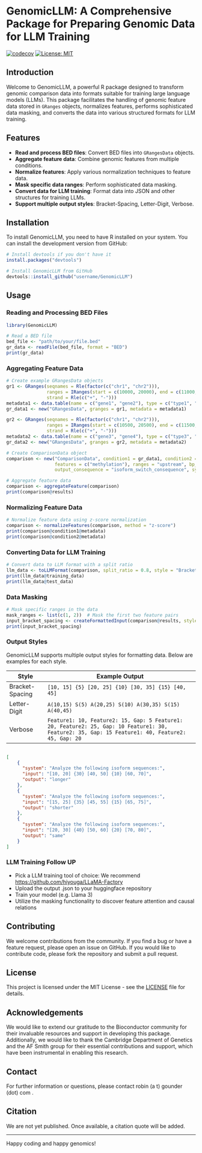 # GenomicLLM: A Comprehensive Package for Preparing Genomic Data for LLM Training

[![codecov](https://codecov.io/gh/username/GenomicLLM/branch/main/graph/badge.svg)](https://codecov.io/gh/username/GenomicLLM)
[![License: MIT](https://img.shields.io/badge/License-MIT-yellow.svg)](https://opensource.org/licenses/MIT)

## Introduction

Welcome to GenomicLLM, a powerful R package designed to transform genomic comparison data into formats suitable for training large language models (LLMs). This package facilitates the handling of genomic feature data stored in `GRanges` objects, normalizes features, performs sophisticated data masking, and converts the data into various structured formats for LLM training.

## Features

- **Read and process BED files**: Convert BED files into `GRangesData` objects.
- **Aggregate feature data**: Combine genomic features from multiple conditions.
- **Normalize features**: Apply various normalization techniques to feature data.
- **Mask specific data ranges**: Perform sophisticated data masking.
- **Convert data for LLM training**: Format data into JSON and other structures for training LLMs.
- **Support multiple output styles**: Bracket-Spacing, Letter-Digit, Verbose.

## Installation

To install GenomicLLM, you need to have R installed on your system. You can install the development version from GitHub:

```R
# Install devtools if you don't have it
install.packages("devtools")

# Install GenomicLLM from GitHub
devtools::install_github("username/GenomicLLM")
```

## Usage

### Reading and Processing BED Files

```R
library(GenomicLLM)

# Read a BED file
bed_file <- "path/to/your/file.bed"
gr_data <- readFile(bed_file, format = "BED")
print(gr_data)
```

### Aggregating Feature Data

```R
# Create example GRangesData objects
gr1 <- GRanges(seqnames = Rle(factor(c("chr1", "chr2"))),
               ranges = IRanges(start = c(10000, 20000), end = c(11000, 21000)),
               strand = Rle(c("+", "-")))
metadata1 <- data.table(name = c("gene1", "gene2"), type = c("type1", "type2"), feature_level = c(10, 20))
gr_data1 <- new("GRangesData", granges = gr1, metadata = metadata1)

gr2 <- GRanges(seqnames = Rle(factor(c("chr1", "chr2"))),
               ranges = IRanges(start = c(10500, 20500), end = c(11500, 21500)),
               strand = Rle(c("+", "-")))
metadata2 <- data.table(name = c("gene3", "gene4"), type = c("type3", "type4"), feature_level = c(30, 40))
gr_data2 <- new("GRangesData", granges = gr2, metadata = metadata2)

# Create ComparisonData object
comparison <- new("ComparisonData", condition1 = gr_data1, condition2 = gr_data2,
                  features = c("methylation"), ranges = "upstream", bp_window = 1000,
                  output_consequence = "isoform_switch_consequence", system_prompt = "Analyze the following sequences:")

# Aggregate feature data
comparison <- aggregateFeature(comparison)
print(comparison@results)
```

### Normalizing Feature Data

```R
# Normalize feature data using z-score normalization
comparison <- normalizeFeatures(comparison, method = "z-score")
print(comparison@condition1@metadata)
print(comparison@condition2@metadata)
```

### Converting Data for LLM Training

```R
# Convert data to LLM format with a split ratio
llm_data <- toLLMFormat(comparison, split_ratio = 0.8, style = "Bracket-Spacing")
print(llm_data@training_data)
print(llm_data@test_data)
```

### Data Masking

```R
# Mask specific ranges in the data
mask_ranges <- list(c(1, 2))  # Mask the first two feature pairs
input_bracket_spacing <- createFormattedInput(comparison@results, style = "Bracket-Spacing", mask_ranges = mask_ranges)
print(input_bracket_spacing)
```

### Output Styles

GenomicLLM supports multiple output styles for formatting data. Below are examples for each style.

| Style             | Example Output                                                                                     |
|-------------------|----------------------------------------------------------------------------------------------------|
| Bracket-Spacing   | `[10, 15] {5} [20, 25] {10} [30, 35] {15} [40, 45]`                                                |
| Letter-Digit      | `A(10,15) S(5) A(20,25) S(10) A(30,35) S(15) A(40,45)`                                             |
| Verbose           | `Feature1: 10, Feature2: 15, Gap: 5 Feature1: 20, Feature2: 25, Gap: 10 Feature1: 30, Feature2: 35, Gap: 15 Feature1: 40, Feature2: 45, Gap: 20` |

```json

[
    {
      "system": "Analyze the following isoform sequences:",
      "input": "[10, 20] {30} [40, 50] {10} [60, 70]",
      "output": "longer"
    },
    {
      "system": "Analyze the following isoform sequences:",
      "input": "[15, 25] {35} [45, 55] {15} [65, 75]",
      "output": "shorter"
    },
    {
      "system": "Analyze the following isoform sequences:",
      "input": "[20, 30] {40} [50, 60] {20} [70, 80]",
      "output": "same"
    }
]

```

### LLM Training Follow UP

- Pick a LLM training tool of choice: We recommend https://github.com/hiyouga/LLaMA-Factory
- Upload the output .json to your huggingface repository
- Train your model (e.g. Llama 3)
- Utilize the masking functionality to discover feature attention and causal relations

## Contributing

We welcome contributions from the community. If you find a bug or have a feature request, please open an issue on GitHub. If you would like to contribute code, please fork the repository and submit a pull request.

## License

This project is licensed under the MIT License - see the [LICENSE](LICENSE) file for details.

## Acknowledgements

We would like to extend our gratitude to the Bioconductor community for their invaluable resources and support in developing this package. Additionally, we would like to thank the Cambridge Department of Genetics and the AF Smith group for their essential contributions and support, which have been instrumental in enabling this research.

## Contact

For further information or questions, please contact robin (a t) gounder (dot) com .

## Citation

We are not yet published. Once available, a citation quote will be added.

---

Happy coding and happy genomics!
